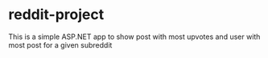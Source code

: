 # reddit-project
This is a simple ASP.NET app to show post with most upvotes and user with most post for a given subreddit
